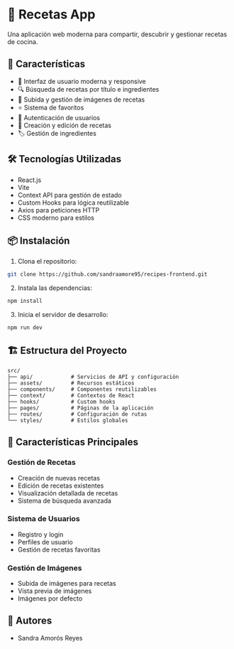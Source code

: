 # 🍳 Recetas App

Una aplicación web moderna para compartir, descubrir y gestionar recetas de cocina.

## 🚀 Características

- 📱 Interfaz de usuario moderna y responsive
- 🔍 Búsqueda de recetas por título e ingredientes
- 📸 Subida y gestión de imágenes de recetas
- ⭐ Sistema de favoritos
- 👤 Autenticación de usuarios
- 📝 Creación y edición de recetas
- 🏷️ Gestión de ingredientes

## 🛠️ Tecnologías Utilizadas

- React.js
- Vite
- Context API para gestión de estado
- Custom Hooks para lógica reutilizable
- Axios para peticiones HTTP
- CSS moderno para estilos

## 📦 Instalación

1. Clona el repositorio:
```bash
git clone https://github.com/sandraamore95/recipes-frontend.git
```

2. Instala las dependencias:
```bash
npm install
```

3. Inicia el servidor de desarrollo:
```bash
npm run dev
```

## 🏗️ Estructura del Proyecto

```
src/
├── api/            # Servicios de API y configuración
├── assets/         # Recursos estáticos
├── components/     # Componentes reutilizables
├── context/        # Contextos de React
├── hooks/          # Custom hooks
├── pages/          # Páginas de la aplicación
├── routes/         # Configuración de rutas
└── styles/         # Estilos globales
```

## 🔑 Características Principales

### Gestión de Recetas
- Creación de nuevas recetas
- Edición de recetas existentes
- Visualización detallada de recetas
- Sistema de búsqueda avanzada

### Sistema de Usuarios
- Registro y login
- Perfiles de usuario
- Gestión de recetas favoritas

### Gestión de Imágenes
- Subida de imágenes para recetas
- Vista previa de imágenes
- Imágenes por defecto



## 👥 Autores

- Sandra Amorós Reyes



